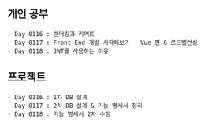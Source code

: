 ## 개인 공부
    - Day 0116 : 렌더링과 리엑트
    - Day 0117 : Front End 개발 시작해보기 - Vue 편 & 로드밸런싱
    - Day 0118 : JWT를 사용하는 이유

## 프로젝트
    - Day 0116 : 1차 DB 설계
    - Day 0117 : 2차 DB 설계 & 기능 명세서 정리
    - Day 0118 : 기능 명세서 2차 수정
